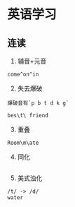 # 英语学习

## 连读

1. 辅音+元音

```
come^on^in
```

2. 失去爆破

```
爆破音有`p b t d k g`

bes\t\ friend
```

3. 重叠

```
Room\m\ate
```

4. 同化

<img :src="$withBase('/assets/assimilation.jpeg')" >

5. 美式浊化

```
/t/ -> /d/
water
```